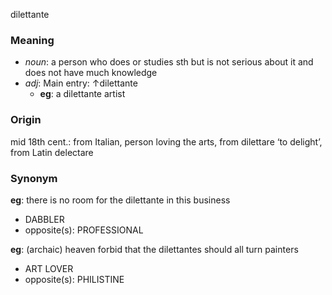 dilettante
### Meaning
+ _noun_: a person who does or studies sth but is not serious about it and does not have much knowledge
+ _adj_: Main entry: ↑dilettante
	+ __eg__: a dilettante artist

### Origin

mid 18th cent.: from Italian, person loving the arts, from dilettare ‘to delight’, from Latin delectare

### Synonym

__eg__: there is no room for the dilettante in this business

+ DABBLER
+ opposite(s): PROFESSIONAL

__eg__: (archaic) heaven forbid that the dilettantes should all turn painters

+ ART LOVER
+ opposite(s): PHILISTINE



